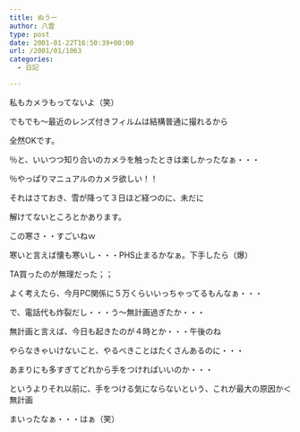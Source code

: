 ```yaml
---
title: ぬうー
author: 八雲
type: post
date: 2001-01-22T16:50:39+00:00
url: /2001/01/1063
categories:
  - 日記

---
```

私もカメラもってないよ（笑）
  
でもでも～最近のレンズ付きフィルムは結構普通に撮れるから
  
全然OKです。
  
％と、いいつつ知り合いのカメラを触ったときは楽しかったなぁ・・・
  
％やっぱりマニュアルのカメラ欲しい！！

それはさておき、雪が降って３日ほど経つのに、未だに
  
解けてないところとかあります。
  
この寒さ・・すごいねｗ
  
寒いと言えば懐も寒いし・・・PHS止まるかなぁ。下手したら（爆）
  
TA買ったのが無理だった；；
  
よく考えたら、今月PC関係に５万くらいいっちゃってるもんなぁ・・・
  
で、電話代も炸裂だし・・・う～無計画過ぎたか・・・
  
無計画と言えば、今日も起きたのが４時とか・・・午後のね
  
やらなきゃいけないこと、やるべきことはたくさんあるのに・・・
  
あまりにも多すぎてどれから手をつければいいのか・・・
  
というよりそれ以前に、手をつける気にならないという、これが最大の原因か＜無計画
  
まいったなぁ・・・はぁ（笑）